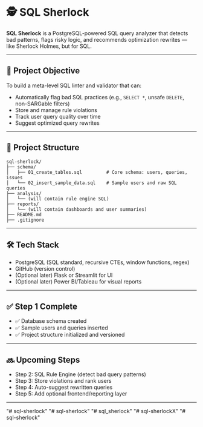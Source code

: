 # 🕵️ SQL Sherlock

**SQL Sherlock** is a PostgreSQL-powered SQL query analyzer that detects bad patterns, flags risky logic, and recommends optimization rewrites — like Sherlock Holmes, but for SQL.

---

## 🚀 Project Objective

To build a meta-level SQL linter and validator that can:
- Automatically flag bad SQL practices (e.g., `SELECT *`, unsafe `DELETE`, non-SARGable filters)
- Store and manage rule violations
- Track user query quality over time
- Suggest optimized query rewrites

---

## 📂 Project Structure

```
sql-sherlock/
├── schema/
│   ├── 01_create_tables.sql         # Core schema: users, queries, issues
│   └── 02_insert_sample_data.sql    # Sample users and raw SQL queries
├── analysis/
│   └── (will contain rule engine SQL)
├── reports/
│   └── (will contain dashboards and user summaries)
├── README.md
├── .gitignore
```

---

## 🛠 Tech Stack

- PostgreSQL (SQL standard, recursive CTEs, window functions, regex)
- GitHub (version control)
- (Optional later) Flask or Streamlit for UI
- (Optional later) Power BI/Tableau for visual reports

---

## ✅ Step 1 Complete

- ✅ Database schema created
- ✅ Sample users and queries inserted
- ✅ Project structure initialized and versioned

---

## 🔜 Upcoming Steps

- Step 2: SQL Rule Engine (detect bad query patterns)
- Step 3: Store violations and rank users
- Step 4: Auto-suggest rewritten queries
- Step 5: Add optional frontend/reporting layer


---

"# sql-sherlock" 
"# sql-sherlock" 
"# sql_sherlock" 
"# sql-sherlockX" 
"# sql-sherlock" 
